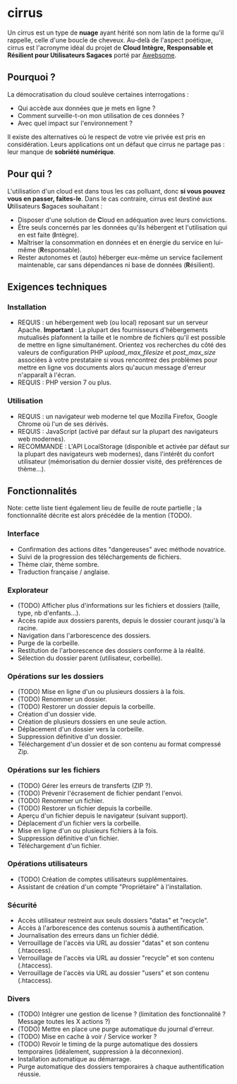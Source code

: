 # cirrus

Un cirrus est un type de **nuage** ayant hérité son nom latin de la forme qu'il rappelle, celle d'une boucle de cheveux. Au-delà de l'aspect poétique, cirrus est l'acronyme idéal du projet de **Cloud Intègre, Responsable et Résilient pour Utilisateurs Sagaces** porté par [Awebsome](https://awebsome.fr).

## Pourquoi ?

La démocratisation du cloud soulève certaines interrogations :

* Qui accède aux données que je mets en ligne ?
* Comment surveille-t-on mon utilisation de ces données ?
* Avec quel impact sur l'environnement ?

Il existe des alternatives où le respect de votre vie privée est pris en considération. Leurs applications ont un défaut que cirrus ne partage pas : leur manque de **sobriété numérique**.

## Pour qui ?

L'utilisation d'un cloud est dans tous les cas polluant, donc **si vous pouvez vous en passer, faites-le**. Dans le cas contraire, cirrus est destiné aux **U**tilisateurs **S**agaces souhaitant :
* Disposer d'une solution de **C**loud en adéquation avec leurs convictions. 
* Être seuls concernés par les données qu'ils hébergent et l'utilisation qui en est faite (**I**ntègre).
* Maîtriser la consommation en données et en énergie du service en lui-même (**R**esponsable).
* Rester autonomes et (auto) héberger eux-même un service facilement maintenable, car sans dépendances ni base de données (**R**ésilient).

## Exigences techniques

### Installation

- REQUIS : un hébergement web (ou local) reposant sur un serveur Apache. **Important** : La plupart des fournisseurs d'hébergements mutualisés plafonnent la taille et le nombre de fichiers qu'il est possible de mettre en ligne simultanément. Orientez vos recherches du côté des valeurs de configuration PHP *upload_max_filesize* et *post_max_size* associées à votre prestataire si vous rencontrez des problèmes pour mettre en ligne vos documents alors qu'aucun message d'erreur n'apparaît à l'écran.
- REQUIS : PHP version 7 ou plus.

### Utilisation

- REQUIS : un navigateur web moderne tel que Mozilla Firefox, Google Chrome où l'un de ses dérivés.
- REQUIS : JavaScript (activé par défaut sur la plupart des navigateurs web modernes).
- RECOMMANDE : L'API LocalStorage (disponible et activée par défaut sur la plupart des navigateurs web modernes), dans l'intérêt du confort utilisateur (mémorisation du dernier dossier visité, des préférences de thème...).

## Fonctionnalités

Note: cette liste tient également lieu de feuille de route partielle ; la fonctionnalité décrite est alors précédée de la mention (TODO).

### Interface

* Confirmation des actions dites "dangereuses" avec méthode novatrice.
* Suivi de la progression des téléchargements de fichiers.
* Thème clair, thème sombre.
* Traduction française / anglaise.

### Explorateur

* (TODO) Afficher plus d'informations sur les fichiers et dossiers (taille, type, nb d'enfants...).
* Accès rapide aux dossiers parents, depuis le dossier courant jusqu'à la racine.
* Navigation dans l'arborescence des dossiers.
* Purge de la corbeille.
* Restitution de l'arborescence des dossiers conforme à la réalité.
* Sélection du dossier parent (utilisateur, corbeille).

### Opérations sur les dossiers

* (TODO) Mise en ligne d'un ou plusieurs dossiers à la fois.
* (TODO) Renommer un dossier.
* (TODO) Restorer un dossier depuis la corbeille.
* Création d'un dossier vide.
* Création de plusieurs dossiers en une seule action.
* Déplacement d'un dossier vers la corbeille.
* Suppression définitive d'un dossier.
* Téléchargement d'un dossier et de son contenu au format compressé Zip.

### Opérations sur les fichiers

* (TODO) Gérer les erreurs de transferts (ZIP ?).
* (TODO) Prévenir l'écrasement de fichier pendant l'envoi.
* (TODO) Renommer un fichier.
* (TODO) Restorer un fichier depuis la corbeille.
* Aperçu d'un fichier depuis le navigateur (suivant support).
* Déplacement d'un fichier vers la corbeille.
* Mise en ligne d'un ou plusieurs fichiers à la fois.
* Suppression définitive d'un fichier.
* Téléchargement d'un fichier.

### Opérations utilisateurs

* (TODO) Création de comptes utilisateurs supplémentaires.
* Assistant de création d'un compte "Propriétaire" à l'installation. 

### Sécurité

* Accès utilisateur restreint aux seuls dossiers "datas" et "recycle". 
* Accès à l'arborescence des contenus soumis à authentification.
* Journalisation des erreurs dans un fichier dédié.
* Verrouillage de l'accès via URL au dossier "datas" et son contenu (.htaccess).
* Verrouillage de l'accès via URL au dossier "recycle" et son contenu (.htaccess).
* Verrouillage de l'accès via URL au dossier "users" et son contenu (.htaccess).

### Divers

* (TODO) Intégrer une gestion de license ? (limitation des fonctionnalité ? Message toutes les X actions ?)
* (TODO) Mettre en place une purge automatique du journal d'erreur.
* (TODO) Mise en cache à voir / Service worker ?
* (TODO) Revoir le timing de la purge automatique des dossiers temporaires (idéalement, suppression à la déconnexion).
* Installation automatique au démarrage.
* Purge automatique des dossiers temporaires à chaque authentification réussie.
